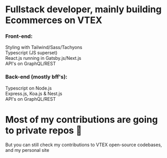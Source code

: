 # Fullstack developer, mainly building Ecommerces on VTEX

### Front-end:
[](https://user-images.githubusercontent.com/25181517/192107856-aa92c8b1-b615-47c3-9141-ed0d29a90239.png) Styling with Tailwind/Sass/Tachyons <br>
[](https://user-images.githubusercontent.com/25181517/183890598-19a0ac2d-e88a-4005-a8df-1ee36782fde1.png) Typescript (JS superset) <br>
[](https://user-images.githubusercontent.com/25181517/183897015-94a058a6-b86e-4e42-a37f-bf92061753e5.png) React.js running in [](https://github.com/marwin1991/profile-technology-icons/assets/136815194/2bd495ca-29d8-4415-8e8c-a1979721816a)Gatsby.js/[](https://github.com/marwin1991/profile-technology-icons/assets/136815194/5f8c622c-c217-4649-b0a9-7e0ee24bd704)Next.js <br>
API's on [](https://user-images.githubusercontent.com/25181517/192107856-aa92c8b1-b615-47c3-9141-ed0d29a90239.png)GraphQL/[](https://user-images.githubusercontent.com/25181517/192107858-fe19f043-c502-4009-8c47-476fc89718ad.png)REST <br>

### Back-end (mostly bff's):
[](https://user-images.githubusercontent.com/25181517/183890598-19a0ac2d-e88a-4005-a8df-1ee36782fde1.png) Typescript on [](https://user-images.githubusercontent.com/25181517/183568594-85e280a7-0d7e-4d1a-9028-c8c2209e073c.png)Node.js <br>
 Express.js, Koa.js & Nest.js <br>
API's on [](https://user-images.githubusercontent.com/25181517/192107856-aa92c8b1-b615-47c3-9141-ed0d29a90239.png)GraphQL/[](https://user-images.githubusercontent.com/25181517/192107858-fe19f043-c502-4009-8c47-476fc89718ad.png)REST <br>

# Most of my contributions are going to private repos 🥹
But you can still check my contributions to VTEX open-source codebases, and my personal site
